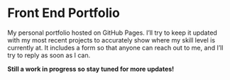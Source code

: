 # Front End Portfolio
My personal portfolio hosted on GitHub Pages.
I’ll try to keep it updated with my most recent projects to accurately show where my skill level is currently at.
It includes a form so that anyone can reach out to me, and I’ll try to reply as soon as I can.

__Still a work in progress so stay tuned for more updates!__